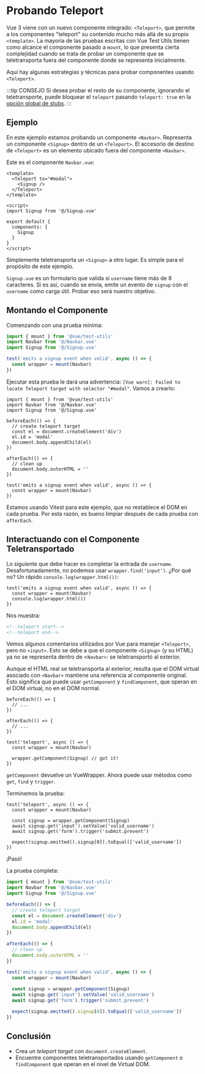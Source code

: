 # Probando Teleport

Vue 3 viene con un nuevo componente integrado: `<Teleport>`, que permite a los componentes "teleport" su contenido mucho más allá de su propio `<template>`. La mayoría de las pruebas escritas con Vue Test Utils tienen como alcance el componente pasado a `mount`, lo que presenta cierta complejidad cuando se trata de probar un componente que se teletransporta fuera del componente donde se representa inicialmente.

Aquí hay algunas estrategias y técnicas para probar componentes usando `<Teleport>`.

:::tip CONSEJO
Si desea probar el resto de su componente, ignorando el teletransporte, puede bloquear el `teleport` pasando `teleport: true` en la [opción global de stubs](https://test-utils.vuejs.org/api/#global-stubs).
:::

## Ejemplo

En este ejemplo estamos probando un componente `<Navbar>`. Representa un componente `<Signup>` dentro de un `<Teleport>`. El accesorio de destino de `<Teleport>` es un elemento ubicado fuera del componente `<Navbar>`.

Este es el componente `Navbar.vue`:

```vue
<template>
  <Teleport to="#modal">
    <Signup />
  </Teleport>
</template>

<script>
import Signup from '@/Signup.vue'

export default {
  components: {
    Signup
  }
}
</script>
```
Simplemente teletransporta un `<Signup>` a otro lugar. Es simple para el propósito de este ejemplo.

`Signup.vue` es un formulario que valida si `username` tiene más de 8 caracteres. Si es así, cuando se envía, emite un evento de `signup` con el `username` como carga útil. Probar eso será nuestro objetivo.

## Montando el Componente

Comenzando con una prueba mínima:

```js
import { mount } from '@vue/test-utils'
import Navbar from '@/Navbar.vue'
import Signup from '@/Signup.vue'

test('emits a signup event when valid', async () => {
  const wrapper = mount(Navbar)
})
```

Ejecutar esta prueba le dará una advertencia: `[Vue warn]: Failed to locate Teleport target with selector "#modal"`. Vamos a crearlo:

```js{5,6,7,8,9,10,11,12,13,14,15,16}
import { mount } from '@vue/test-utils'
import Navbar from '@/Navbar.vue'
import Signup from '@/Signup.vue'

beforeEach(() => {
  // create teleport target
  const el = document.createElement('div')
  el.id = 'modal'
  document.body.appendChild(el)
})

afterEach(() => {
  // clean up
  document.body.outerHTML = ''
})

test('emits a signup event when valid', async () => {
  const wrapper = mount(Navbar)
})
```
Estamos usando Vitest para este ejemplo, que no restablece el DOM en cada prueba. Por esta razón, es bueno limpiar después de cada prueba con `afterEach`.

## Interactuando con el Componente Teletransportado

Lo siguiente que debe hacer es completar la entrada de `username`. Desafortunadamente, no podemos usar `wrapper.find('input')`. ¿Por qué no? Un rápido `console.log(wrapper.html())`:

```js{3}
test('emits a signup event when valid', async () => {
  const wrapper = mount(Navbar)
  console.log(wrapper.html())
})
```
Nos muestra:
```html
<!--teleport start-->
<!--teleport end-->
```
Vemos algunos comentarios utilizados por Vue para manejar `<Teleport>`, pero no `<input>`. Esto se debe a que el componente `<Signup>` (y su HTML) ya no se representa dentro de <`Navbar>`: se teletransportó al exterior.

Aunque el HTML real se teletransporta al exterior, resulta que el DOM virtual asociado con `<Navbar>` mantiene una referencia al componente original. Esto significa que puede usar `getComponent` y `findComponent`, que operan en el DOM virtual, no en el DOM normal.

```js{12}
beforeEach(() => {
  // ...
})

afterEach(() => {
  // ...
})

test('teleport', async () => {
  const wrapper = mount(Navbar)

  wrapper.getComponent(Signup) // got it!
})
```
`getComponent` devuelve un VueWrapper. Ahora puede usar métodos como `get`, `find` y `trigger`.

Terminemos la prueba:

```js{4,5,6,7,8,9}
test('teleport', async () => {
  const wrapper = mount(Navbar)

  const signup = wrapper.getComponent(Signup)
  await signup.get('input').setValue('valid_username')
  await signup.get('form').trigger('submit.prevent')

  expect(signup.emitted().signup[0]).toEqual(['valid_username'])
})
```
¡Pasó!

La prueba completa:
```js
import { mount } from '@vue/test-utils'
import Navbar from '@/Navbar.vue'
import Signup from '@/Signup.vue'

beforeEach(() => {
  // create teleport target
  const el = document.createElement('div')
  el.id = 'modal'
  document.body.appendChild(el)
})

afterEach(() => {
  // clean up
  document.body.outerHTML = ''
})

test('emits a signup event when valid', async () => {
  const wrapper = mount(Navbar)
  
  const signup = wrapper.getComponent(Signup)
  await signup.get('input').setValue('valid_username')
  await signup.get('form').trigger('submit.prevent')

  expect(signup.emitted().signup[0]).toEqual(['valid_username'])
})
```

## Conclusión

- Crea un _teleport target_ con `document.createElement`.
- Encuentre componentes teletransportados usando `getComponent` o `findComponent` que operan en el nivel de Virtual DOM.
